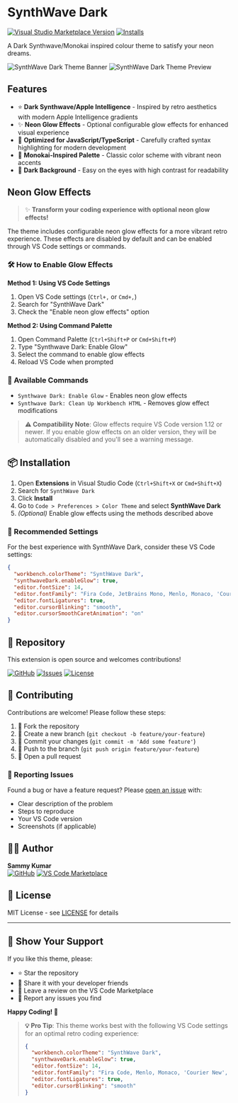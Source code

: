 # SynthWave Dark

[![Visual Studio Marketplace Version](https://img.shields.io/visual-studio-marketplace/v/SammyKumar.synthwave-dark-vscode)](https://marketplace.visualstudio.com/items?itemName=SammyKumar.synthwave-dark-vscode)
[![Installs](https://img.shields.io/visual-studio-marketplace/i/SammyKumar.synthwave-dark-vscode)](https://marketplace.visualstudio.com/items?itemName=SammyKumar.synthwave-dark-vscode)

A Dark Synthwave/Monokai inspired colour theme to satisfy your neon dreams.

![SynthWave Dark Theme Banner](https://imgur.com/g9wkh6F.png)
![SynthWave Dark Theme Preview](https://imgur.com/cdEyJRz.png)

## Features

- ⭐️ **Dark Synthwave/Apple Intelligence** - Inspired by retro aesthetics with modern Apple Intelligence gradients
- ✨ **Neon Glow Effects** - Optional configurable glow effects for enhanced visual experience
- 🚀 **Optimized for JavaScript/TypeScript** - Carefully crafted syntax highlighting for modern development
- 🎨 **Monokai-Inspired Palette** - Classic color scheme with vibrant neon accents
- 🌙 **Dark Background** - Easy on the eyes with high contrast for readability

## Neon Glow Effects

> ✨ **Transform your coding experience with optional neon glow effects!**

The theme includes configurable neon glow effects for a more vibrant retro experience. These effects are disabled by default and can be enabled through VS Code settings or commands.

### 🛠️ How to Enable Glow Effects

**Method 1: Using VS Code Settings**

1. Open VS Code settings (`Ctrl+,` or `Cmd+,`)
2. Search for "SynthWave Dark"
3. Check the "Enable neon glow effects" option

**Method 2: Using Command Palette**

1. Open Command Palette (`Ctrl+Shift+P` or `Cmd+Shift+P`)
2. Type "Synthwave Dark: Enable Glow"
3. Select the command to enable glow effects
4. Reload VS Code when prompted

### 🔧 Available Commands

- `Synthwave Dark: Enable Glow` - Enables neon glow effects
- `Synthwave Dark: Clean Up Workbench HTML` - Removes glow effect modifications

> **⚠️ Compatibility Note**: Glow effects require VS Code version 1.12 or newer. If you enable glow effects on an older version, they will be automatically disabled and you'll see a warning message.

## 📦 Installation

1. Open **Extensions** in Visual Studio Code (`Ctrl+Shift+X` or `Cmd+Shift+X`)
2. Search for `SynthWave Dark`
3. Click **Install**
4. Go to `Code > Preferences > Color Theme` and select **SynthWave Dark**
5. _(Optional)_ Enable glow effects using the methods described above

### 🎨 Recommended Settings

For the best experience with SynthWave Dark, consider these VS Code settings:

```json
{
  "workbench.colorTheme": "SynthWave Dark",
  "synthwaveDark.enableGlow": true,
  "editor.fontSize": 14,
  "editor.fontFamily": "Fira Code, JetBrains Mono, Menlo, Monaco, 'Courier New', monospace",
  "editor.fontLigatures": true,
  "editor.cursorBlinking": "smooth",
  "editor.cursorSmoothCaretAnimation": "on"
}
```

## 🔗 Repository

This extension is open source and welcomes contributions!

[![GitHub](https://img.shields.io/badge/GitHub-Repository-181717?style=for-the-badge&logo=github)](https://github.com/sammykumar/synthwave-dark-vscode)
[![Issues](https://img.shields.io/github/issues/sammykumar/synthwave-dark-vscode?style=for-the-badge)](https://github.com/sammykumar/synthwave-dark-vscode/issues)
[![License](https://img.shields.io/github/license/sammykumar/synthwave-dark-vscode?style=for-the-badge)](https://github.com/sammykumar/synthwave-dark-vscode/blob/main/LICENSE)

## 🤝 Contributing

Contributions are welcome! Please follow these steps:

1. 🍴 Fork the repository
2. 🌿 Create a new branch (`git checkout -b feature/your-feature`)
3. 💾 Commit your changes (`git commit -m 'Add some feature'`)
4. 🚀 Push to the branch (`git push origin feature/your-feature`)
5. 📝 Open a pull request

### 🐛 Reporting Issues

Found a bug or have a feature request? Please [open an issue](https://github.com/sammykumar/synthwave-dark-vscode/issues) with:

- Clear description of the problem
- Steps to reproduce
- Your VS Code version
- Screenshots (if applicable)

## 👨‍💻 Author

**Sammy Kumar**  
[![GitHub](https://img.shields.io/badge/GitHub-sammykumar-181717?style=flat-square&logo=github)](https://github.com/sammykumar)
[![VS Code Marketplace](https://img.shields.io/badge/VS%20Code-SammyKumar-007ACC?style=flat-square&logo=visual-studio-code)](https://marketplace.visualstudio.com/publishers/SammyKumar)

## 📄 License

MIT License - see [LICENSE](LICENSE) for details

---

## 🌟 Show Your Support

If you like this theme, please:

- ⭐ Star the repository
- 🔄 Share it with your developer friends
- 💬 Leave a review on the VS Code Marketplace
- 🐛 Report any issues you find

**Happy Coding! 🚀**

> **💡 Pro Tip**: This theme works best with the following VS Code settings for an optimal retro coding experience:
>
> ```json
> {
>   "workbench.colorTheme": "SynthWave Dark",
>   "synthwaveDark.enableGlow": true,
>   "editor.fontSize": 14,
>   "editor.fontFamily": "Fira Code, Menlo, Monaco, 'Courier New', monospace",
>   "editor.fontLigatures": true,
>   "editor.cursorBlinking": "smooth"
> }
> ```
